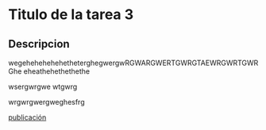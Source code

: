 # Titulo de la tarea 3

## Descripcion
wegehehehehehetheterghegwergwRGWARGWERTGWRGTAEWRGWRTGWRGhe
eheathehethethethe

wsergwrgwe
wtgwrg

wrgwrgwergweghesfrg

[publicación](https://www.iesaguadulce.es)